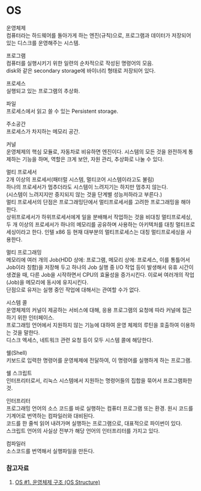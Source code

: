 # OS  
  
운영체제  
컴퓨터라는 하드웨어를 돌아가게 하는 엔진(규칙)으로, 프로그램과 데이터가 저장되어 있는 디스크를 운영해주는 시스템.  
  
프로그램  
컴퓨터를 실행시키기 위한 일련의 순차적으로 작성된 명령어의 모음.  
disk와 같은 secondary storage에 바이너리 형태로 저장되어 있다.  

프로세스  
실행되고 있는 프로그램의 추상화.  

파일  
프로세스에서 읽고 쓸 수 있는 Persistent storage.  

주소공간  
프로세스가 차지하는 메모리 공간.  

커널  
운영체제의 핵심 모듈로, 자동차로 비유하면 엔진이다. 시스템의 모든 것을 완전하게 통제하는 기능을 하며, 역할은 크게 보안, 자원 관리, 추상화로 나눌 수 있다.   

멀티 프로세서  
2개 이상의 프로세서(패터럴 시스템, 멀티코어 시스템이라고도 불림)  
하나의 프로세서가 멈추더라도 시스템이 느려지기는 하지만 멈추지 않는다.  
(시스템이 느려지지만 중지되지 않는 것을 단계별 성능저하라고 부른다.)  
멀티 프로세서의 단점은 프로그래밍단에서 멀티프로세서를 고려한 프로그래밍을 해야 한다.  
상위프로세서가 하위프로세서에게 일을 분배해서 작업하는 것을 비대칭 멀티프로세싱, 두 개 이상의 프로세서가 하나의 메모리를 공유하며 사용하는 아키텍처를 대칭 멀티프로세싱이라고 한다. 인텔 x86 등 현재 대부분의 멀티프로세스는 대칭 멀티프로세싱을 사용한다.  

멀티 프로그래밍  
메모리에 여러 개의 Job(HDD 상에: 프로그램, 메모리 상에: 프로세스, 이를 통틀어서 Job이라 칭함)을 저장해 두고 하나의 Job 실행 중 I/O 작업 등이 발생해서 유휴 시간이 생겼을 때, 다른 Job을 시작하면서 CPU의 효율성을 증가시킨다. 이로써 여러개의 작업(Job)을 메모리에 동시에 유지시킨다.  
단점으로 유저는 실행 중인 작업에 대해서는 관여할 수가 없다.  

시스템 콜  
운영체제의 커널이 제공하는 서비스에 대해, 응용 프로그램의 요청에 따라 커널에 접근하기 위한 인터페이스.  
프로그래밍 언어에서 지원하지 않는 기능에 대하여 운영 체제의 루틴을 호출하여 이용하는 것을 말한다.  
디스크 엑세스, 네트워크 관련 요청 등이 모두 시스템 콜에 해당한다.  
  
쉘(Shell)  
키보드로 입력한 명령어를 운영체제에 전달하여, 이 명령어를 실행하게 하는 프로그램.  
  
쉘 스크립트  
인터프리터로서, 리눅스 시스템에서 지원하는 명령어들의 집합을 묶어서 프로그램화한 것.
  
인터프리터  
프로그래밍 언어의 소스 코드를 바로 실행하는 컴퓨터 프로그램 또는 환경.
원시 코드를 기계어로 번역하는 컴파일러와 대비된다.  
코드를 한 줄씩 읽어 내려가며 실행하는 프로그램으로, 대표적으로 파이썬이 있다.  
스크립트 언어의 사실상 전부가 해당 언어의 인터프리터를 가지고 있다.  
  
컴파일러  
소스코드를 번역해서 실행파일을 만든다.  

### 참고자료  
1. [OS #1. 운영체제 구조 (OS Structure)](https://devowen.com/215?category=715657)  
